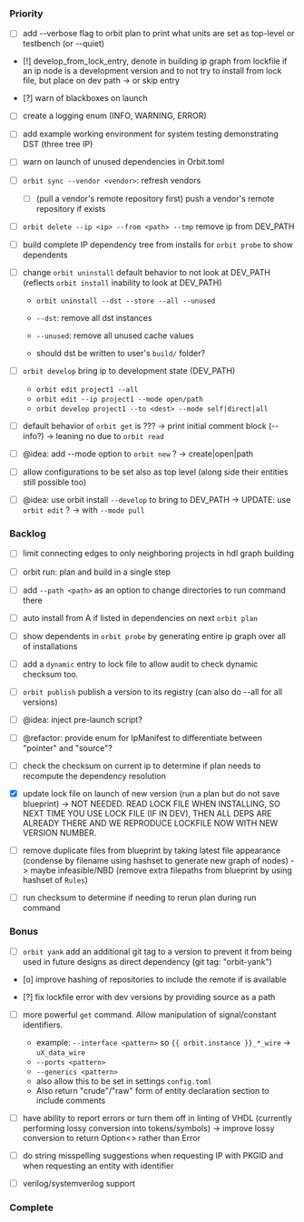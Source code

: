 ### Priority

- [ ] add --verbose flag to orbit plan to print what units are set as top-level or testbench (or --quiet)

- [!] develop_from_lock_entry, denote in building ip graph from lockfile if an ip node is a development version and to not try to install from lock file, but place on dev path -> or skip entry

- [?] warn of blackboxes on launch

- [ ] create a logging enum (INFO, WARNING, ERROR)

- [ ] add example working environment for system testing demonstrating DST (three tree IP)

- [ ] warn on launch of unused dependencies in Orbit.toml

- [ ] `orbit sync --vendor <vendor>`: refresh vendors
    - [ ] (pull a vendor's remote repository first) push a vendor's remote repository if exists

- [ ] `orbit delete --ip <ip> --from <path> --tmp` remove ip from DEV_PATH

- [ ] build complete IP dependency tree from installs for `orbit probe` to show dependents

- [ ] change `orbit uninstall` default behavior to not look at DEV_PATH (reflects `orbit install` inability to look at DEV_PATH)
    - `orbit uninstall --dst --store --all --unused`
    - `--dst`: remove all dst instances
    - `--unused`: remove all unused cache values

    - should dst be written to user's `build/` folder?

- [ ]  `orbit develop` bring ip to development state (DEV_PATH)
    - `orbit edit project1 --all`
    - `orbit edit --ip project1 --mode open/path`
    - `orbit develop project1 --to <dest> --mode self|direct|all`

- [ ] default behavior of `orbit get` is ??? -> print initial comment block (--info?) -> leaning no due to `orbit read`

- [ ] @idea: add --mode option to `orbit new` ? -> create|open|path

- [ ] allow configurations to be set also as top level (along side their entities still possible too)

- [ ] @idea: use orbit install `--develop` to bring to DEV_PATH -> UPDATE: use `orbit edit` ? -> with `--mode pull`

### Backlog

- [ ] limit connecting edges to only neighboring projects in hdl graph building

- [ ] orbit run: plan and build in a single step

- [ ] add `--path <path>` as an option to change directories to run command there

- [ ] auto install from A if listed in dependencies on next `orbit plan`

- [ ] show dependents in `orbit probe` by generating entire ip graph over all of installations

- [ ] add a `dynamic` entry to lock file to allow audit to check dynamic checksum too.

- [ ] `orbit publish` publish a version to its registry (can also do --all for all versions)

- [ ] @idea: inject pre-launch script?

- [ ] @refactor: provide enum for IpManifest to differentiate between "pointer" and "source"?

- [ ] check the checksum on current ip to determine if plan needs to recompute the dependency resolution

- [x] update lock file on launch of new version (run a plan but do not save blueprint) -> NOT NEEDED. READ LOCK FILE WHEN INSTALLING, SO NEXT TIME YOU USE LOCK FILE (IF IN DEV), THEN ALL DEPS ARE ALREADY THERE AND WE REPRODUCE LOCKFILE NOW WITH NEW VERSION NUMBER.

- [ ] remove duplicate files from blueprint by taking latest file appearance (condense by filename using hashset to generate new graph of nodes) -> maybe infeasible/NBD (remove extra filepaths from blueprint by using hashset of `Rules`)

- [ ] run checksum to determine if needing to rerun plan during run command

### Bonus

- [ ] `orbit yank` add an additional git tag to a version to prevent it from being used in future designs as direct dependency (git tag: "orbit-yank")

- [o] improve hashing of repositories to include the remote if is available

- [?] fix lockfile error with dev versions by providing source as a path

- [ ] more powerful `get` command. Allow manipulation of signal/constant identifiers.
    - example: `--interface <pattern>` so `{{ orbit.instance }}_*_wire` -> `uX_data_wire` 
    - `--ports <pattern>`
    - `--generics <pattern>`
    - also allow this to be set in settings `config.toml`
    - Also return "crude"/"raw" form of entity declaration section to include comments

- [ ] have ability to report errors or turn them off in linting of VHDL (currently performing lossy conversion into tokens/symbols) -> improve lossy conversion to return Option<> rather than Error

- [ ] do string misspelling suggestions when requesting IP with PKGID and when requesting an entity with identifier

- [ ] verilog/systemverilog support

### Complete
